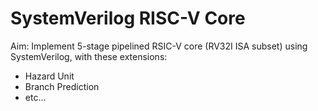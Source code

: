 # SystemVerilog RISC-V Core
Aim: Implement 5-stage pipelined RSIC-V core (RV32I ISA subset) using SystemVerilog, with these extensions:
- Hazard Unit
- Branch Prediction
- etc...